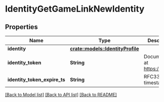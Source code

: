 # IdentityGetGameLinkNewIdentity

## Properties

Name | Type | Description | Notes
------------ | ------------- | ------------- | -------------
**identity** | [**crate::models::IdentityProfile**](IdentityProfile.md) |  | 
**identity_token** | **String** | Documentation at https://jwt.io/ | 
**identity_token_expire_ts** | **String** | RFC3339 timestamp | 

[[Back to Model list]](../README.md#documentation-for-models) [[Back to API list]](../README.md#documentation-for-api-endpoints) [[Back to README]](../README.md)


